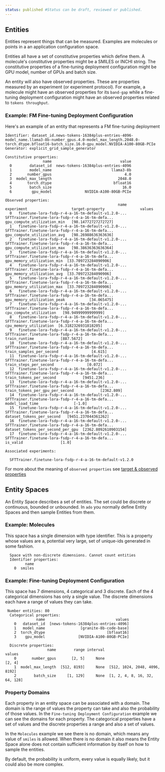 ```yaml
---
status: published #Status can be draft, reviewed or published. 
---
```


## Entities

Entities represent things that can be measured. 
Examples are molecules or points in a an application configuration space.

Entities all have a set of constitutive properties which define them. 
A molecule's constitutive properties might be a SMILES or INCHI string. 
The constitutive properties of a fine-tuning deployment configuration might be GPU model, number of GPUs and batch size. 

An entity will also have observed properties. These are properties measured by an experiment (or experiment protocol). 
For example, a molecule might have an observed properties for its `band-gap` while a fine-tuning deployment configuration might have an observed properties related to `tokens throughput`.

### Example: FM Fine-tuning Deployment Configuration

Here's an example of an entity that represents a FM fine-tuning deployment

```commandline
Identifier: dataset_id.news-tokens-16384plus-entries-4096-model_name.llama3-8b-number_gpus.4.0-model_max_length.2048.0-torch_dtype.bfloat16-batch_size.16.0-gpu_model.NVIDIA-A100-80GB-PCIe
Generator: explicit_grid_sample_generator

Constitutive properties:
                 name                               value
  0        dataset_id  news-tokens-16384plus-entries-4096
  1        model_name                           llama3-8b
  2       number_gpus                                 4.0
  3  model_max_length                              2048.0
  4       torch_dtype                            bfloat16
  5        batch_size                                16.0
  6         gpu_model               NVIDIA-A100-80GB-PCIe

Observed properties:
                                                   name                                         experiment                    target-property                values
  0   finetune-lora-fsdp-r-4-a-16-tm-default-v1.2.0-...  SFTTrainer.finetune-lora-fsdp-r-4-a-16-tm-defa...        gpu_compute_utilization_min   [98.14772727272727]
  1   finetune-lora-fsdp-r-4-a-16-tm-default-v1.2.0-...  SFTTrainer.finetune-lora-fsdp-r-4-a-16-tm-defa...        gpu_compute_utilization_avg   [98.26988636363636]
  2   finetune-lora-fsdp-r-4-a-16-tm-default-v1.2.0-...  SFTTrainer.finetune-lora-fsdp-r-4-a-16-tm-defa...        gpu_compute_utilization_max   [98.38636363636364]
  3   finetune-lora-fsdp-r-4-a-16-tm-default-v1.2.0-...  SFTTrainer.finetune-lora-fsdp-r-4-a-16-tm-defa...         gpu_memory_utilization_min  [33.709723284090906]
  4   finetune-lora-fsdp-r-4-a-16-tm-default-v1.2.0-...  SFTTrainer.finetune-lora-fsdp-r-4-a-16-tm-defa...         gpu_memory_utilization_avg  [33.709723284090906]
  5   finetune-lora-fsdp-r-4-a-16-tm-default-v1.2.0-...  SFTTrainer.finetune-lora-fsdp-r-4-a-16-tm-defa...         gpu_memory_utilization_max  [33.709723284090906]
  6   finetune-lora-fsdp-r-4-a-16-tm-default-v1.2.0-...  SFTTrainer.finetune-lora-fsdp-r-4-a-16-tm-defa...        gpu_memory_utilization_peak           [34.065475]
  7   finetune-lora-fsdp-r-4-a-16-tm-default-v1.2.0-...  SFTTrainer.finetune-lora-fsdp-r-4-a-16-tm-defa...            cpu_compute_utilization   [98.94999999999999]
  8   finetune-lora-fsdp-r-4-a-16-tm-default-v1.2.0-...  SFTTrainer.finetune-lora-fsdp-r-4-a-16-tm-defa...             cpu_memory_utilization  [6.3182326931818205]
  9   finetune-lora-fsdp-r-4-a-16-tm-default-v1.2.0-...  SFTTrainer.finetune-lora-fsdp-r-4-a-16-tm-defa...                      train_runtime            [887.5672]
  10  finetune-lora-fsdp-r-4-a-16-tm-default-v1.2.0-...  SFTTrainer.finetune-lora-fsdp-r-4-a-16-tm-defa...           train_samples_per_second               [4.615]
  11  finetune-lora-fsdp-r-4-a-16-tm-default-v1.2.0-...  SFTTrainer.finetune-lora-fsdp-r-4-a-16-tm-defa...             train_steps_per_second               [0.072]
  12  finetune-lora-fsdp-r-4-a-16-tm-default-v1.2.0-...  SFTTrainer.finetune-lora-fsdp-r-4-a-16-tm-defa...            train_tokens_per_second            [9451.236]
  13  finetune-lora-fsdp-r-4-a-16-tm-default-v1.2.0-...  SFTTrainer.finetune-lora-fsdp-r-4-a-16-tm-defa...    train_tokens_per_gpu_per_second            [2362.809]
  14  finetune-lora-fsdp-r-4-a-16-tm-default-v1.2.0-...  SFTTrainer.finetune-lora-fsdp-r-4-a-16-tm-defa...                    model_load_time                [-1.0]
  15  finetune-lora-fsdp-r-4-a-16-tm-default-v1.2.0-...  SFTTrainer.finetune-lora-fsdp-r-4-a-16-tm-defa...          dataset_tokens_per_second   [9451.237044361262]
  16  finetune-lora-fsdp-r-4-a-16-tm-default-v1.2.0-...  SFTTrainer.finetune-lora-fsdp-r-4-a-16-tm-defa...  dataset_tokens_per_second_per_gpu  [2362.8092610903154]
  17  finetune-lora-fsdp-r-4-a-16-tm-default-v1.2.0-...  SFTTrainer.finetune-lora-fsdp-r-4-a-16-tm-defa...                           is_valid                 [1.0]

Associated experiments:
  
  SFTTrainer.finetune-lora-fsdp-r-4-a-16-tm-default-v1.2.0
```

For more about the meaning of `observed properties` see [target & observed properties](actuators.md#target-and-observed-properties)

## Entity Spaces
    
An Entity Space describes a set of entities. 
The set could be discrete or continuous, bounded or unbounded. 
In `ado` you normally define Entity Spaces and then sample Entities from them. 

### Example: Molecules

This space has a single dimension with type identifier.
This is a property whose values are a, potential very large, set of unique-ids generated in some fashion.


```commandline
  Space with non-discrete dimensions. Cannot count entities
  Identifier properties:
         name
    0  smiles
```

### Example: Fine-tuning Deployment Configuration

This space has 7 dimensions, 4 categorical and 3 discrete. 
Each of the 4 categorical dimensions has only a single value. 
The discrete dimensions each have a range of values they can take. 

```commandline
 Number entities: 80
  Categorical properties:
              name                                values
    0   dataset_id  [news-tokens-16384plus-entries-4096]
    1   model_name                [granite-8b-code-base]
    2  torch_dtype                            [bfloat16]
    3    gpu_model               [NVIDIA-A100-80GB-PCIe]
  
  Discrete properties:
                   name        range interval                         values
    0       number_gpus       [2, 5]     None                         [2, 4]
    1  model_max_length  [512, 8193]     None  [512, 1024, 2048, 4096, 8192]
    2        batch_size     [1, 129]     None  [1, 2, 4, 8, 16, 32, 64, 128]
```

### Property Domains

Each property in an entity space can be associated with a domain.
The domain is the range of values the property can take and also the probability of those values.
In the `Fine-tuning Deployment Configuration` example we can see the domains for each property.
The categorical properties have a set of values and the discrete properties a range and also a set of values.

In the `Molecules` example we see there is no domain, which means any value of `smiles` is allowed.
When there is no domain it also means the Entity Space alone does not contain sufficient information by itself on how to sample the entities.

By default, the probability is uniform, every value is equally likely, but it could also be more complex. 